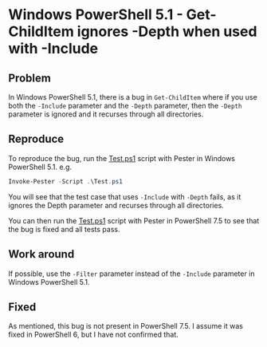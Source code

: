 # Windows PowerShell 5.1 - Get-ChildItem ignores -Depth when used with -Include

## Problem

In Windows PowerShell 5.1, there is a bug in `Get-ChildItem` where if you use both the `-Include` parameter and the `-Depth` parameter, then the `-Depth` parameter is ignored and it recurses through all directories.

## Reproduce

To reproduce the bug, run the [Test.ps1](Test.ps1) script with Pester in Windows PowerShell 5.1.
e.g.

```powershell
Invoke-Pester -Script .\Test.ps1
```

You will see that the test case that uses `-Include` with `-Depth` fails, as it ignores the Depth parameter and recurses through all directories.

You can then run the [Test.ps1](Test.ps1) script with Pester in PowerShell 7.5 to see that the bug is fixed and all tests pass.

## Work around

If possible, use the `-Filter` parameter instead of the `-Include` parameter in Windows PowerShell 5.1.

## Fixed

As mentioned, this bug is not present in PowerShell 7.5.
I assume it was fixed in PowerShell 6, but I have not confirmed that.
